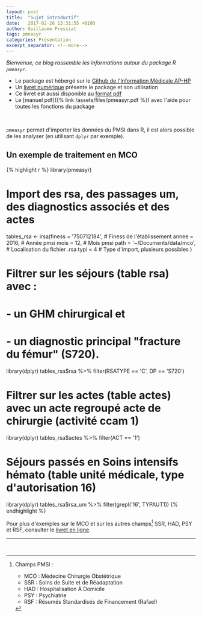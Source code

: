 ```yaml
---
layout: post
title:  "Sujet introductif"
date:   2017-02-26 13:31:55 +0100
author: Guillaume Pressiat
tags: pmeasyr
categories: Présentation
excerpt_separator: <!--more-->
---
```


*Bienvenue, ce blog rassemble les informations autour du package R `pmeasyr`.*

<!--more-->

- Le package est hébergé sur le [Github de l'Information Médicale AP-HP](https://github.com/IM-APHP/pmeasyr)
- Un [livret numérique](/pmeasyr) présente le package et son utilisation
- Ce livret est aussi disponible au [format pdf](/pmeasyr/pmeasyr-book.pdf)
- Le [manuel pdf]({% link /assets/files/pmeasyr.pdf %}) avec l'aide pour toutes les fonctions du package


<br>

`pmeasyr` permet d'importer les données du PMSI dans R, il est alors possible de les analyser (en utilisant `dplyr` par exemple).

## Un exemple de traitement en MCO

{% highlight r %}
library(pmeasyr)
# Import des rsa, des passages um, des diagnostics associés et des actes
tables_rsa <- irsa(finess = '750712184', # Finess de l'établissement
                   annee  = 2016, # Année pmsi
                   mois   = 12, # Mois pmsi
                   path   = '~/Documents/data/mco', # Localisation du fichier .rsa
                   typi   = 4 # Type d'import, plusieurs possibles
)

# Filtrer sur les séjours (table rsa) avec : 
# - un GHM chirurgical et
# - un diagnostic principal "fracture du fémur" (S720).
library(dplyr)
tables_rsa$rsa %>% filter(RSATYPE == 'C', DP == 'S720')

# Filtrer sur les actes (table actes) avec un acte regroupé acte de chirurgie (activité ccam 1)
library(dplyr)
tables_rsa$actes %>% filter(ACT == '1')

# Séjours passés en Soins intensifs hémato (table unité médicale, type d'autorisation 16)
library(dplyr)
tables_rsa$rsa_um %>% filter(grepl('16', TYPAUT1))
{% endhighlight %}


Pour plus d'exemples sur le MCO et sur les autres champs[^1] SSR, HAD, PSY et RSF, consulter le [livret en ligne](/pmeasyr/).
<br>

------

[^1]: Champs PMSI :
	* MCO : Médecine Chirurgie Obstétrique
	* SSR : Soins de Suite et de Réadaptation
	* HAD : Hospitalisation À Domicile
	* PSY : Psychiatrie
	* RSF : Résumés Standardisés de Financement (Rafael)


<br>
